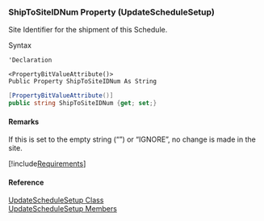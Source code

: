 ﻿### ShipToSiteIDNum Property (UpdateScheduleSetup)

Site Identifier for the shipment of this Schedule.

Syntax

```vbnet
'Declaration

<PropertyBitValueAttribute()>
Public Property ShipToSiteIDNum As String
```

```csharp
[PropertyBitValueAttribute()]
public string ShipToSiteIDNum {get; set;}
```

#### Remarks

If this is set to the empty string (“”) or “IGNORE”, no change is made in the site.

[!include[Requirements](../partials/requirements.md)]

#### Reference

[UpdateScheduleSetup Class](FChoice.Toolkits.Clarify~FChoice.Toolkits.Clarify.Contracts.UpdateScheduleSetup.md)  
[UpdateScheduleSetup Members](FChoice.Toolkits.Clarify~FChoice.Toolkits.Clarify.Contracts.UpdateScheduleSetup_members.md)